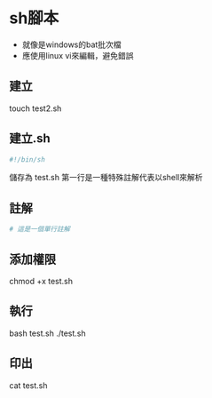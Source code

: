 # sh腳本
- 就像是windows的bat批次檔
- 應使用linux vi來編輯，避免錯誤

## 建立
touch test2.sh

## 建立.sh
```sh
#!/bin/sh

```
儲存為 test.sh
第一行是一種特殊註解代表以shell來解析

## 註解
```sh
# 這是一個單行註解
```

## 添加權限
chmod +x test.sh

## 執行
bash test.sh
./test.sh


## 印出
cat test.sh